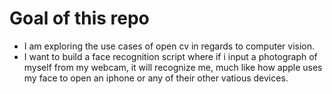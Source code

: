 # Goal of this repo
- I am exploring the use cases of open cv in regards to computer vision.
- I want to build a face recognition script where if i input a photograph of myself from my webcam, it will recognize me, much like how apple uses my face to open an iphone or any of their other vatious devices.